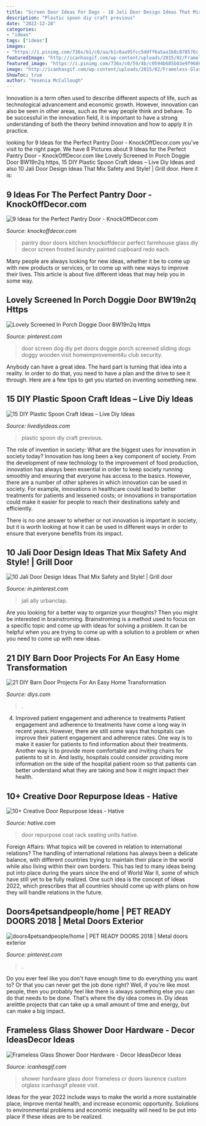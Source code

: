 ```yaml
---
title: "Screen Door Ideas For Dogs - 10 Jali Door Design Ideas That Mix Safety And Style!"
description: "Plastic spoon diy craft previous"
date: "2022-12-28"
categories:
- "ideas"
tags: ["ideas"]
images:
- "https://i.pinimg.com/736x/b1/c0/aa/b1c0aa95fcc5ddff6a5aa1b8c878576c.jpg"
featuredImage: "http://icanhasgif.com/wp-content/uploads/2015/02/Frameless-Glass-Shower-Door-Hardware.jpg"
featured_image: "https://i.pinimg.com/736x/c0/59/4b/c0594b685b03e9f96868b417b9138510.jpg"
image: "http://icanhasgif.com/wp-content/uploads/2015/02/Frameless-Glass-Shower-Door-Hardware.jpg"
ShowToc: true
author: "Yesenia McCullough"
---
```



Innovation is a term often used to describe different aspects of life, such as technological advancement and economic growth. However, innovation can also be seen in other areas, such as the way people think and behave. To be successful in the innovation field, it is important to have a strong understanding of both the theory behind innovation and how to apply it in practice.

	

		
looking for 9 Ideas for the Perfect Pantry Door - KnockOffDecor.com you've visit to the right page. We have 8 Pictures about 9 Ideas for the Perfect Pantry Door - KnockOffDecor.com like Lovely Screened In Porch Doggie Door BW19n2q https, 15 DIY Plastic Spoon Craft Ideas – Live Diy Ideas and also 10 Jali Door Design Ideas That Mix Safety and Style! | Grill door. Here it is:
		
    
## 9 Ideas For The Perfect Pantry Door - KnockOffDecor.com

<img loading=lazy src="https://knockoffdecor.com/wp-content/uploads/2016/08/pantrycollage-990x1024.jpg" onerror="this.onerror=null;this.src='https://tse1.mm.bing.net/th?id=OIP.gDrINn7vvXXFU46T3y0AyQHaHq&amp;pid=15.1';" alt="9 Ideas for the Perfect Pantry Door - KnockOffDecor.com">

_Source: knockoffdecor.com_

>pantry door doors kitchen knockoffdecor perfect farmhouse glass diy decor screen frosted laundry painted cupboard redo each. 

	

Many people are always looking for new ideas, whether it be to come up with new products or services, or to come up with new ways to improve their lives. This article is about five different ideas that may help you in some way.

    
## Lovely Screened In Porch Doggie Door BW19n2q Https

<img loading=lazy src="https://i.pinimg.com/736x/c0/59/4b/c0594b685b03e9f96868b417b9138510.jpg" onerror="this.onerror=null;this.src='https://tse3.mm.bing.net/th?id=OIP.8lHrUsQI2AEi4Y7BeDYyRwHaJ3&amp;pid=15.1';" alt="Lovely Screened In Porch Doggie Door BW19n2q https">

_Source: pinterest.com_

>door screen dog diy pet doors doggie porch screened sliding dogs doggy wooden visit homeimprovement4u club security. 

	

Anybody can have a great idea. The hard part is turning that idea into a reality. In order to do that, you need to have a plan and the drive to see it through. Here are a few tips to get you started on inventing something new.

    
## 15 DIY Plastic Spoon Craft Ideas – Live Diy Ideas

<img loading=lazy src="https://livediyideas.com/wp-content/uploads/2016/01/diy-reuse-old-plastic-spoon-crafts1.jpg" onerror="this.onerror=null;this.src='https://tse1.mm.bing.net/th?id=OIP.8U-WYiBesptLyqmagXI7dAHaJ6&amp;pid=15.1';" alt="15 DIY Plastic Spoon Craft Ideas – Live Diy Ideas">

_Source: livediyideas.com_

>plastic spoon diy craft previous. 

	

The role of invention in society: What are the biggest uses for innovation in society today?
Innovation has long been a key component of society. From the development of new technology to the improvement of food production, innovation has always been essential in order to keep society running smoothly and ensuring that everyone has access to the basics. 
However, there are a number of other spheres in which innovation can be used in society. For example, innovations in healthcare could lead to better treatments for patients and lessened costs; or innovations in transportation could make it easier for people to reach their destinations safely and efficiently. 

There is no one answer to whether or not innovation is important in society, but it is worth looking at how it can be used in different ways in order to ensure that everyone benefits from its impact.

    
## 10 Jali Door Design Ideas That Mix Safety And Style! | Grill Door

<img loading=lazy src="https://i.pinimg.com/736x/b1/c0/aa/b1c0aa95fcc5ddff6a5aa1b8c878576c.jpg" onerror="this.onerror=null;this.src='https://tse3.mm.bing.net/th?id=OIP.dICMs7PMbI9VXL-Nq1aXkAAAAA&amp;pid=15.1';" alt="10 Jali Door Design Ideas That Mix Safety and Style! | Grill door">

_Source: in.pinterest.com_

>jali ally urbanclap. 

	

Are you looking for a better way to organize your thoughts? Then you might be interested in brainstroming. Brainstroming is a method used to focus on a specific topic and come up with ideas for solving a problem. It can be helpful when you are trying to come up with a solution to a problem or when you need to come up with new ideas.

    
## 21 DIY Barn Door Projects For An Easy Home Transformation

<img loading=lazy src="https://cdn.diys.com/wp-content/uploads/2017/02/diy-wood-and-tin-sliding-barn-door.jpg" onerror="this.onerror=null;this.src='https://tse4.mm.bing.net/th?id=OIP.k-cHKAkFJ3jhOkDo4W0kqQHaMp&amp;pid=15.1';" alt="21 DIY Barn Door Projects For An Easy Home Transformation">

_Source: diys.com_

>. 

	

4) Improved patient engagement and adherence to treatments
Patient engagement and adherence to treatments have come a long way in recent years. However, there are still some ways that hospitals can improve their patient engagement and adherence rates. One way is to make it easier for patients to find information about their treatments. Another way is to provide more comfortable and inviting chairs for patients to sit in. And lastly, hospitals could consider providing more information on the side of the hospital patient room so that patients can better understand what they are taking and how it might impact their health.

    
## 10+ Creative Door Repurpose Ideas - Hative

<img loading=lazy src="https://hative.com/wp-content/uploads/2014/09/door-repurpose-ideas/7-seating-coat-rack-units.jpg" onerror="this.onerror=null;this.src='https://tse1.mm.bing.net/th?id=OIP.wLHVDJkkoCltpry1NitdvwHaLH&amp;pid=15.1';" alt="10+ Creative Door Repurpose Ideas - Hative">

_Source: hative.com_

>door repurpose coat rack seating units hative. 

	

Foreign Affairs: What topics will be covered in relation to international relations?
The handling of international relations has always been a delicate balance, with different countries trying to maintain their place in the world while also living within their own borders. This has led to many ideas being put into place during the years since the end of World War II, some of which have still yet to be fully realized. One such idea is the concept of Ideas 2022, which prescribes that all countries should come up with plans on how they will handle relations in the future.

    
## Doors4petsandpeople/home | PET READY DOORS 2018 | Metal Doors Exterior

<img loading=lazy src="https://i.pinimg.com/736x/bf/24/70/bf2470afdce8238d99804c3d896caa59.jpg" onerror="this.onerror=null;this.src='https://tse2.mm.bing.net/th?id=OIP.BJiRll76omWySoQBssg3JgHaJ3&amp;pid=15.1';" alt="doors4petsandpeople/home | PET READY DOORS 2018 | Metal doors exterior">

_Source: pinterest.com_

>. 

	

Do you ever feel like you don't have enough time to do everything you want to? Or that you can never get the job done right? Well, if you're like most people, then you probably feel like there is always something else you can do that needs to be done. That's where the diy idea comes in. Diy ideas arelittle projects that can take up a small amount of time and energy, but can make a big impact.

    
## Frameless Glass Shower Door Hardware - Decor IdeasDecor Ideas

<img loading=lazy src="http://icanhasgif.com/wp-content/uploads/2015/02/Frameless-Glass-Shower-Door-Hardware.jpg" onerror="this.onerror=null;this.src='https://tse3.mm.bing.net/th?id=OIP.sTgK7KVFhJEvZwjNKZWbZQHaJ6&amp;pid=15.1';" alt="Frameless Glass Shower Door Hardware - Decor IdeasDecor Ideas">

_Source: icanhasgif.com_

>shower hardware glass door frameless cr doors laurence custom otglass icanhasgif please visit. 

	

Ideas for the year 2022 include ways to make the world a more sustainable place, improve mental health, and increase economic opportunity. Solutions to environmental problems and economic inequality will need to be put into place if these ideas are to be realized.

